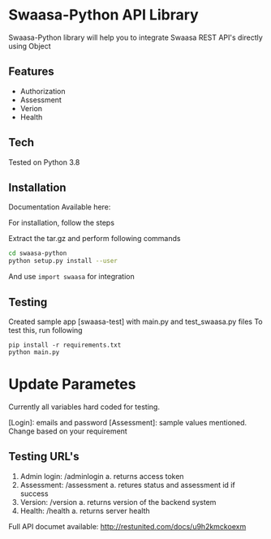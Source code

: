 # Swaasa-Python API Library

Swaasa-Python library will help you to integrate Swaasa REST API's directly using Object
## Features
- Authorization
- Assessment
- Verion
- Health

## Tech
Tested on Python 3.8

## Installation
Documentation Available here: 

For installation, follow the steps

Extract the tar.gz and perform following commands
 ```sh
 cd swaasa-python
python setup.py install --user
```

And use ```import swaasa``` for integration

## Testing
Created sample app [swaasa-test] with main.py and test_swaasa.py files
To test this, run following
```
pip install -r requirements.txt
python main.py
```

# Update Parametes
Currently all variables hard coded for testing. 

[Login]: emails and password
[Assessment]: sample values mentioned. Change based on your requirement


## Testing URL's
1. Admin login: /adminlogin
   a. returns access token
2. Assessment: /assessment
  a. retures status and assessment id if success
3. Version: /version
  a. returns version of the backend system
4. Health: /health
  a. returns server health


Full API documet available: http://restunited.com/docs/u9h2kmckoexm